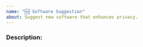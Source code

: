 ```yaml
---
name: "🆕 Software Suggestion"
about: Suggest new software that enhances privacy.
---
```


### Description:

